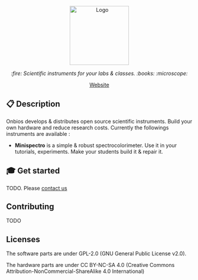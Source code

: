 <p align="center">
  <a href="https://onbios.fr" target="blank">
    <img src="http://onbios.fr/wp-content/uploads/2018/09/LogoOnbios.png" height="160px" alt="Logo" />
  </a>
  <br>
</p>

<p align="center">
  <i>:fire: Scientific instruments for your labs & classes. :books: :microscope:</i>
</p>

<p align="center">
  <a href="https://onbios.fr/">Website</a>
</p>

## :clipboard: Description

Onbios develops & distributes open source scientific instruments. Build your own hardware and reduce research costs.
Currently the followings instruments are available :

 * **Minispectro** is a simple & robust spectrocolorimeter. Use it in your tutorials, experiments. Make your students build it & repair it.

## :mortar_board: Get started

TODO. Please [contact us](http://onbios.fr/contact/)

## Contributing

TODO

## Licenses

The software parts are under GPL-2.0 (GNU General Public License v2.0).

The hardware parts are under CC BY-NC-SA 4.0 (Creative Commons Attribution-NonCommercial-ShareAlike 4.0 International)
